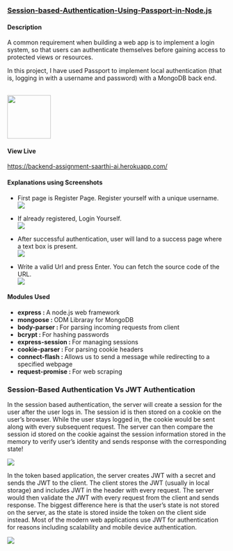 ### <u> Session-based-Authentication-Using-Passport-in-Node.js </u>

#### Description
<p>  A common requirement when building a web app is to implement a login system, so that users can authenticate themselves before gaining access to protected views or resources. 
</p>

<p> In this project, I have used Passport to implement  local authentication (that is, logging in with a username and password) with a MongoDB back end.
</p>
<br>
<img src="https://github.com/rahil-1407/Session-based-Authentication-Using-Passport-in-Node.js/blob/main/SS/login-2987788.jpg height="100px" width="100px"></img>

#### View Live
https://backend-assignment-saarthi-ai.herokuapp.com/

#### Explanations using Screenshots
- First page is Register Page. Register yourself with a unique username.<br>
<img src="https://github.com/rahil-1407/Session-based-Authentication-Using-Passport-in-Node.js/blob/main/SS/Register.png"></img> <br>

- If already registered, Login Yourself.<br>
<img src="https://github.com/rahil-1407/Session-based-Authentication-Using-Passport-in-Node.js/blob/main/SS/Login.png"></img> <br>

- After successful authentication, user will land to a success page where a text box is present.<br>
<img src="https://github.com/rahil-1407/Session-based-Authentication-Using-Passport-in-Node.js/blob/main/SS/Success.png"></img> <br>

- Write a valid Url and press Enter. You can fetch the source code of the URL.<br>
<img src="https://github.com/rahil-1407/Session-based-Authentication-Using-Passport-in-Node.js/blob/main/SS/Web%20Scraping.png"></img> <br>

#### Modules Used
- <b>express : </b> A node.js web framework
- <b>mongoose : </b> ODM Libraray for MongoDB
- <b>body-parser : </b>For parsing incoming requests from client
- <b>bcrypt : </b>For hashing passwords
- <b>express-session : </b>For managing sessions
- <b>cookie-parser : </b>For parsing cookie headers
- <b>connect-flash : </b>Allows us to send a message while redirecting to a specified webpage
- <b>request-promise : </b>For web scraping

### Session-Based Authentication Vs JWT Authentication

<p>In the session based authentication, the server will create a session for the user after the user logs in. The session id is then stored on a cookie on the user’s browser. While the user stays logged in, the cookie would be sent along with every subsequent request. The server can then compare the session id stored on the cookie against the session information stored in the memory to verify user’s identity and sends response with the corresponding state!
</p>

<img src="https://github.com/rahil-1407/Session-based-Authentication-Using-Passport-in-Node.js/blob/main/SS/Session%20%20Based.png"></img>

<p>In the token based application, the server creates JWT with a secret and sends the JWT to the client. The client stores the JWT (usually in local storage) and includes JWT in the header with every request. The server would then validate the JWT with every request from the client and sends response.
The biggest difference here is that the user’s state is not stored on the server, as the state is stored inside the token on the client side instead. Most of the modern web applications use JWT for authentication for reasons including scalability and mobile device authentication.
</p>

<img src="https://github.com/rahil-1407/Session-based-Authentication-Using-Passport-in-Node.js/blob/main/SS/JWT%20Based.png"></img>

